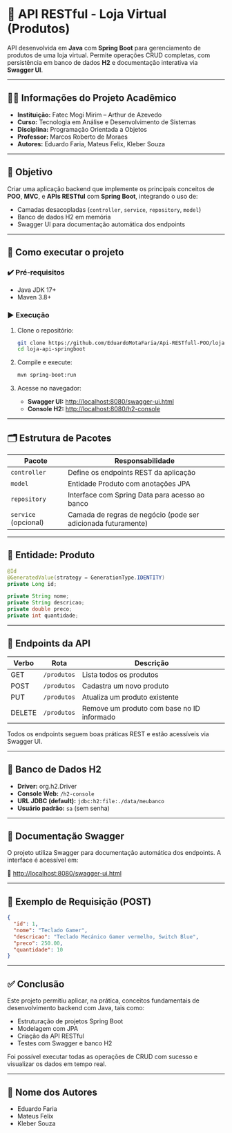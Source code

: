# 🛒 API RESTful - Loja Virtual (Produtos)

API desenvolvida em **Java** com **Spring Boot** para gerenciamento de produtos de uma loja virtual. Permite operações CRUD completas, com persistência em banco de dados **H2** e documentação interativa via **Swagger UI**.

---

## 👨‍🏫 Informações do Projeto Acadêmico

- **Instituição:** Fatec Mogi Mirim – Arthur de Azevedo  
- **Curso:** Tecnologia em Análise e Desenvolvimento de Sistemas  
- **Disciplina:** Programação Orientada a Objetos  
- **Professor:** Marcos Roberto de Moraes  
- **Autores:** Eduardo Faria, Mateus Felix, Kleber Souza  

---

## 🎯 Objetivo

Criar uma aplicação backend que implemente os principais conceitos de **POO**, **MVC**, e **APIs RESTful** com **Spring Boot**, integrando o uso de:

- Camadas desacopladas (`controller`, `service`, `repository`, `model`)
- Banco de dados H2 em memória
- Swagger UI para documentação automática dos endpoints

---

## 🚀 Como executar o projeto

### ✔️ Pré-requisitos

- Java JDK 17+
- Maven 3.8+

### ▶️ Execução

1. Clone o repositório:
   ```bash
   git clone https://github.com/EduardoMotaFaria/Api-RESTfull-POO/loja-api-springboot.git
   cd loja-api-springboot
   ```

2. Compile e execute:
   ```bash
   mvn spring-boot:run
   ```

3. Acesse no navegador:

   - **Swagger UI:** [http://localhost:8080/swagger-ui.html](http://localhost:8080/swagger-ui.html)
   - **Console H2:** [http://localhost:8080/h2-console](http://localhost:8080/h2-console)

---

## 🗂️ Estrutura de Pacotes

| Pacote                    | Responsabilidade                                 |
|---------------------------|--------------------------------------------------|
| `controller`              | Define os endpoints REST da aplicação           |
| `model`                   | Entidade Produto com anotações JPA              |
| `repository`              | Interface com Spring Data para acesso ao banco  |
| `service` (opcional)      | Camada de regras de negócio (pode ser adicionada futuramente) |

---
## 📌 Entidade: Produto

```java
@Id
@GeneratedValue(strategy = GenerationType.IDENTITY)
private Long id;

private String nome;
private String descricao;
private double preco;
private int quantidade;
```

---

## 📡 Endpoints da API

| Verbo  | Rota              | Descrição                                          |
|--------|-------------------|----------------------------------------------------|
| GET    | `/produtos`       | Lista todos os produtos                           |            |
| POST   | `/produtos`       | Cadastra um novo produto                          |
| PUT    | `/produtos`  | Atualiza um produto existente                     |
| DELETE | `/produtos`  | Remove um produto com base no ID informado        |

Todos os endpoints seguem boas práticas REST e estão acessíveis via Swagger UI.

---

## 💾 Banco de Dados H2

- **Driver:** org.h2.Driver  
- **Console Web:** `/h2-console`  
- **URL JDBC (default):** `jdbc:h2:file:./data/meubanco`  
- **Usuário padrão:** `sa` (sem senha)

---

## 📖 Documentação Swagger

O projeto utiliza Swagger para documentação automática dos endpoints. A interface é acessível em:

📍 [http://localhost:8080/swagger-ui.html](http://localhost:8080/swagger-ui.html)

---

## 🧪 Exemplo de Requisição (POST)

```json
{
  "id": 1,
  "nome": "Teclado Gamer",
  "descricao": "Teclado Mecánico Gamer vermelho, Switch Blue",
  "preco": 250.00,
  "quantidade": 10
}
```

---

## ✅ Conclusão

Este projeto permitiu aplicar, na prática, conceitos fundamentais de desenvolvimento backend com Java, tais como:

- Estruturação de projetos Spring Boot
- Modelagem com JPA
- Criação da API RESTful
- Testes com Swagger e banco H2

Foi possível executar todas as operações de CRUD com sucesso e visualizar os dados em tempo real.

---

## 👥 Nome dos Autores

- Eduardo Faria  
- Mateus Felix  
- Kleber Souza
